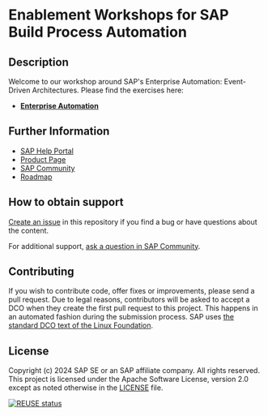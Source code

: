 # Enablement Workshops for SAP Build Process Automation
<!--- Register repository https://api.reuse.software/register, then add REUSE badge:
[![REUSE status](https://api.reuse.software/badge/github.com/SAP-samples/REPO-NAME)](https://api.reuse.software/info/github.com/SAP-samples/REPO-NAME)
-->

## Description
Welcome to our workshop around SAP's Enterprise Automation: Event-Driven Architectures.
Please find the exercises here:

- **[Enterprise Automation](https://github.com/SAP-samples/process-automation-enablement/tree/main/Workshops/EAEnablement/README.md)**

## Further Information

- [SAP Help Portal](https://help.sap.com/viewer/a331c4ef0a9d48a89c779fd449c022e7/Cloud/en-US/c20b4e77201b4cde9ce4227e21850deb.html)
- [Product Page](https://www.sap.com/products/process-automation.html)
- [SAP Community](https://community.sap.com/topics/process-automation)
- [Roadmap](https://roadmaps.sap.com/board?range=CURRENT-LAST&PRODUCT=73554900100800003832#Q3%202024)

## How to obtain support
[Create an issue](https://github.com/SAP-samples/process-automation-enablement/issues) in this repository if you find a bug or have questions about the content.
 
For additional support, [ask a question in SAP Community](https://community.sap.com/topics/process-automation).

## Contributing
If you wish to contribute code, offer fixes or improvements, please send a pull request. Due to legal reasons, contributors will be asked to accept a DCO when they create the first pull request to this project. This happens in an automated fashion during the submission process. SAP uses [the standard DCO text of the Linux Foundation](https://developercertificate.org/).

## License
Copyright (c) 2024 SAP SE or an SAP affiliate company. All rights reserved. This project is licensed under the Apache Software License, version 2.0 except as noted otherwise in the [LICENSE](LICENSES/Apache-2.0.txt) file.

[![REUSE status](https://api.reuse.software/badge/github.com/SAP-samples/process-automation-enablement)](https://api.reuse.software/info/github.com/SAP-samples/process-automation-enablement)
